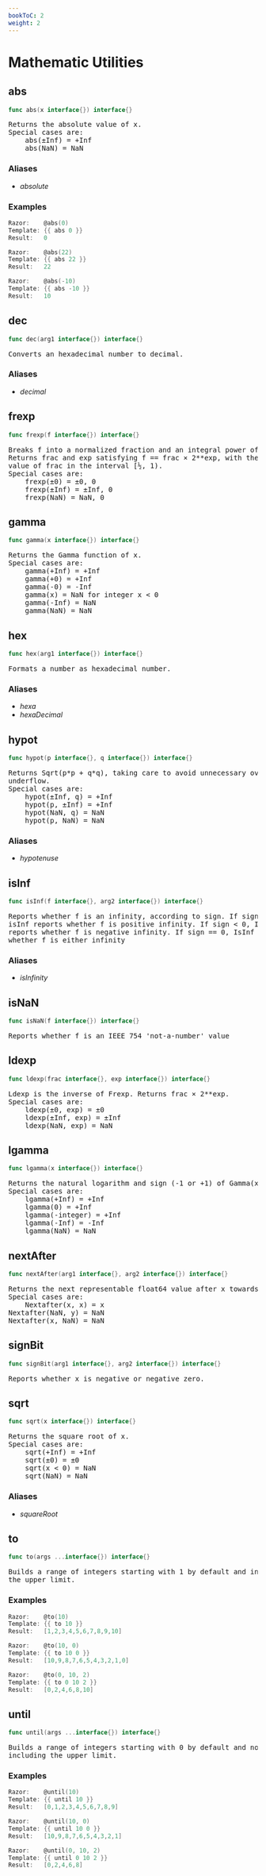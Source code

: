 ```yaml
---
bookToC: 2
weight: 2
---
```

# Mathematic Utilities
<!-- markdownlint-disable MD033 MD024 --->

## __abs__

```go
func abs(x interface{}) interface{}
```

<pre>
Returns the absolute value of x.
Special cases are:
    abs(±Inf) = +Inf
    abs(NaN) = NaN
</pre>

### Aliases

- _absolute_

### Examples

```go
Razor:    @abs(0)
Template: {{ abs 0 }}
Result:   0
```

```go
Razor:    @abs(22)
Template: {{ abs 22 }}
Result:   22
```

```go
Razor:    @abs(-10)
Template: {{ abs -10 }}
Result:   10
```

## __dec__

```go
func dec(arg1 interface{}) interface{}
```

<pre>
Converts an hexadecimal number to decimal.
</pre>

### Aliases

- _decimal_

## __frexp__

```go
func frexp(f interface{}) interface{}
```

<pre>
Breaks f into a normalized fraction and an integral power of two.
Returns frac and exp satisfying f == frac × 2**exp, with the absolute
value of frac in the interval [½, 1).
Special cases are:
    frexp(±0) = ±0, 0
    frexp(±Inf) = ±Inf, 0
    frexp(NaN) = NaN, 0
</pre>

## __gamma__

```go
func gamma(x interface{}) interface{}
```

<pre>
Returns the Gamma function of x.
Special cases are:
    gamma(+Inf) = +Inf
    gamma(+0) = +Inf
    gamma(-0) = -Inf
    gamma(x) = NaN for integer x &lt; 0
    gamma(-Inf) = NaN
    gamma(NaN) = NaN
</pre>

## __hex__

```go
func hex(arg1 interface{}) interface{}
```

<pre>
Formats a number as hexadecimal number.
</pre>

### Aliases

- _hexa_
- _hexaDecimal_

## __hypot__

```go
func hypot(p interface{}, q interface{}) interface{}
```

<pre>
Returns Sqrt(p*p + q*q), taking care to avoid unnecessary overflow and
underflow.
Special cases are:
    hypot(±Inf, q) = +Inf
    hypot(p, ±Inf) = +Inf
    hypot(NaN, q) = NaN
    hypot(p, NaN) = NaN
</pre>

### Aliases

- _hypotenuse_

## __isInf__

```go
func isInf(f interface{}, arg2 interface{}) interface{}
```

<pre>
Reports whether f is an infinity, according to sign. If sign > 0,
isInf reports whether f is positive infinity. If sign &lt; 0, IsInf
reports whether f is negative infinity. If sign == 0, IsInf reports
whether f is either infinity
</pre>

### Aliases

- _isInfinity_

## __isNaN__

```go
func isNaN(f interface{}) interface{}
```

<pre>
Reports whether f is an IEEE 754 'not-a-number' value
</pre>

## __ldexp__

```go
func ldexp(frac interface{}, exp interface{}) interface{}
```

<pre>
Ldexp is the inverse of Frexp. Returns frac × 2**exp.
Special cases are:
    ldexp(±0, exp) = ±0
    ldexp(±Inf, exp) = ±Inf
    ldexp(NaN, exp) = NaN
</pre>

## __lgamma__

```go
func lgamma(x interface{}) interface{}
```

<pre>
Returns the natural logarithm and sign (-1 or +1) of Gamma(x).
Special cases are:
    lgamma(+Inf) = +Inf
    lgamma(0) = +Inf
    lgamma(-integer) = +Inf
    lgamma(-Inf) = -Inf
    lgamma(NaN) = NaN
</pre>

## __nextAfter__

```go
func nextAfter(arg1 interface{}, arg2 interface{}) interface{}
```

<pre>
Returns the next representable float64 value after x towards y.
Special cases are:
    Nextafter(x, x) = x
Nextafter(NaN, y) = NaN
Nextafter(x, NaN) = NaN
</pre>

## __signBit__

```go
func signBit(arg1 interface{}, arg2 interface{}) interface{}
```

<pre>
Reports whether x is negative or negative zero.
</pre>

## __sqrt__

```go
func sqrt(x interface{}) interface{}
```

<pre>
Returns the square root of x.
Special cases are:
    sqrt(+Inf) = +Inf
    sqrt(±0) = ±0
    sqrt(x &lt; 0) = NaN
    sqrt(NaN) = NaN
</pre>

### Aliases

- _squareRoot_

## __to__

```go
func to(args ...interface{}) interface{}
```

<pre>
Builds a range of integers starting with 1 by default and including
the upper limit.
</pre>

### Examples

```go
Razor:    @to(10)
Template: {{ to 10 }}
Result:   [1,2,3,4,5,6,7,8,9,10]
```

```go
Razor:    @to(10, 0)
Template: {{ to 10 0 }}
Result:   [10,9,8,7,6,5,4,3,2,1,0]
```

```go
Razor:    @to(0, 10, 2)
Template: {{ to 0 10 2 }}
Result:   [0,2,4,6,8,10]
```

## __until__

```go
func until(args ...interface{}) interface{}
```

<pre>
Builds a range of integers starting with 0 by default and not
including the upper limit.
</pre>

### Examples

```go
Razor:    @until(10)
Template: {{ until 10 }}
Result:   [0,1,2,3,4,5,6,7,8,9]
```

```go
Razor:    @until(10, 0)
Template: {{ until 10 0 }}
Result:   [10,9,8,7,6,5,4,3,2,1]
```

```go
Razor:    @until(0, 10, 2)
Template: {{ until 0 10 2 }}
Result:   [0,2,4,6,8]
```
